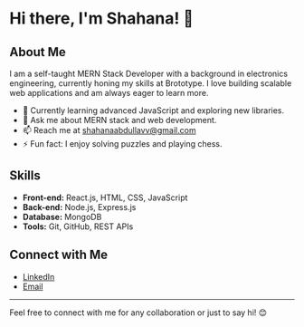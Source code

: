 # Hi there, I'm Shahana! 👋

## About Me

I am a self-taught MERN Stack Developer with a background in electronics engineering, currently honing my skills at Brototype. I love building scalable web applications and am always eager to learn more.

- 🌱 Currently learning advanced JavaScript and exploring new libraries.
- 💬 Ask me about MERN stack and web development.
- 📫 Reach me at [shahanaabdullavv@gmail.com](shahanaabdullavv@gmail.com)
- ⚡ Fun fact: I enjoy solving puzzles and playing chess.

## Skills

- **Front-end:** React.js, HTML, CSS, JavaScript
- **Back-end:** Node.js, Express.js
- **Database:** MongoDB
- **Tools:** Git, GitHub, REST APIs

## Connect with Me

- [LinkedIn](www.linkedin.com/in/shahanavv)
- [Email](mailto:shahanaabdullavv@gmail.com)

---

Feel free to connect with me for any collaboration or just to say hi! 😊
